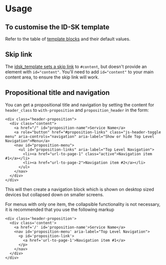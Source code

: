 # Usage

## To customise the ID-SK template

Refer to the table of [template blocks](./docs/template-blocks.md) and their default values.

## Skip link

The [idsk_template sets a skip link](https://github.com/id-sk/idsk_template/blob/master/source/views/layouts/idsk_template.html.erb#L64-L68) to `#content`, but doesn't provide an element with `id="content"`. You'll need to add `id="content"` to your main content area, to ensure the skip link will work.

## Propositional title and navigation

You can get a propositional title and navigation by setting the content for `header_class` to `with-proposition` and `proposition_header` in the form:

    <div class="header-proposition">
      <div class="content">
        <a href="/" id="proposition-name">Service Name</a>
        <a role="button" href="#proposition-links" class="js-header-toggle menu" aria-controls="navigation" aria-label="Show or hide Top Level Navigation">Menu</a>
        <nav id="proposition-menu">
          <ul id="proposition-links" aria-label="Top Level Navigation">
            <li><a href="url-to-page-1" class="active">Navigation item #1</a></li>
            <li><a href="url-to-page-2">Navigation item #2</a></li>
          </ul>
        </nav>
      </div>
    </div>

This will then create a navigation block which is shown on desktop sized devices but collapsed down on smaller screens.

For menus with only one item, the collapsible functionality is not necessary, it is recommended that you use the following markup

    <div class='header-proposition'>
      <div class='content'>
        <a href='/' id='proposition-name'>Service Name</a>
        <nav id='proposition-menu' aria-label="Top Level Navigation">
          <p id='proposition-link'>
            <a href='url-to-page-1'>Navigation item #1</a>
          </p>
        </nav>
      </div>
    </div>

